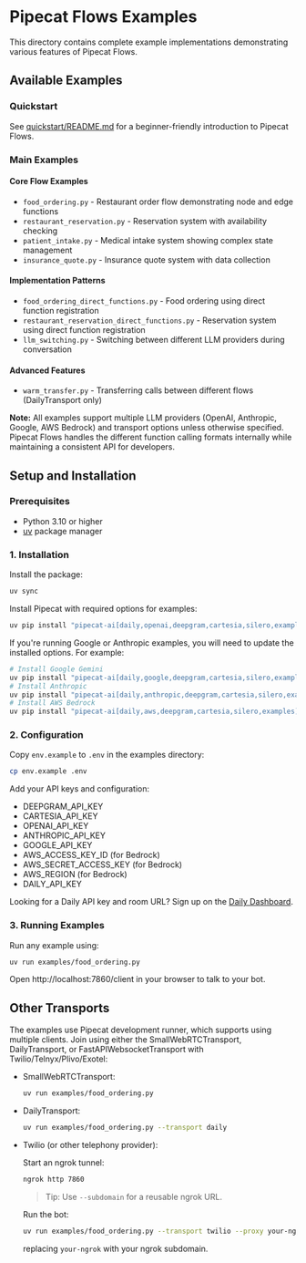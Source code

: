 # Pipecat Flows Examples

This directory contains complete example implementations demonstrating various features of Pipecat Flows.

## Available Examples

### Quickstart

See [quickstart/README.md](./quickstart/README.md) for a beginner-friendly introduction to Pipecat Flows.

### Main Examples

#### Core Flow Examples

- `food_ordering.py` - Restaurant order flow demonstrating node and edge functions
- `restaurant_reservation.py` - Reservation system with availability checking
- `patient_intake.py` - Medical intake system showing complex state management
- `insurance_quote.py` - Insurance quote system with data collection

#### Implementation Patterns

- `food_ordering_direct_functions.py` - Food ordering using direct function registration
- `restaurant_reservation_direct_functions.py` - Reservation system using direct function registration
- `llm_switching.py` - Switching between different LLM providers during conversation

#### Advanced Features

- `warm_transfer.py` - Transferring calls between different flows (DailyTransport only)

**Note:** All examples support multiple LLM providers (OpenAI, Anthropic, Google, AWS Bedrock) and transport options unless otherwise specified. Pipecat Flows handles the different function calling formats internally while maintaining a consistent API for developers.

## Setup and Installation

### Prerequisites

- Python 3.10 or higher
- [uv](https://docs.astral.sh/uv/getting-started/installation/) package manager

### 1. Installation

Install the package:

```bash
uv sync
```

Install Pipecat with required options for examples:

```bash
uv pip install "pipecat-ai[daily,openai,deepgram,cartesia,silero,examples]"
```

If you're running Google or Anthropic examples, you will need to update the installed options. For example:

```bash
# Install Google Gemini
uv pip install "pipecat-ai[daily,google,deepgram,cartesia,silero,examples]"
# Install Anthropic
uv pip install "pipecat-ai[daily,anthropic,deepgram,cartesia,silero,examples]"
# Install AWS Bedrock
uv pip install "pipecat-ai[daily,aws,deepgram,cartesia,silero,examples]"
```

### 2. Configuration

Copy `env.example` to `.env` in the examples directory:

```bash
cp env.example .env
```

Add your API keys and configuration:

- DEEPGRAM_API_KEY
- CARTESIA_API_KEY
- OPENAI_API_KEY
- ANTHROPIC_API_KEY
- GOOGLE_API_KEY
- AWS_ACCESS_KEY_ID (for Bedrock)
- AWS_SECRET_ACCESS_KEY (for Bedrock)
- AWS_REGION (for Bedrock)
- DAILY_API_KEY

Looking for a Daily API key and room URL? Sign up on the [Daily Dashboard](https://dashboard.daily.co).

### 3. Running Examples

Run any example using:

```bash
uv run examples/food_ordering.py
```

Open http://localhost:7860/client in your browser to talk to your bot.

## Other Transports

The examples use Pipecat development runner, which supports using multiple clients. Join using either the SmallWebRTCTransport, DailyTransport, or FastAPIWebsocketTransport with Twilio/Telnyx/Plivo/Exotel:

- SmallWebRTCTransport:

  ```bash
  uv run examples/food_ordering.py
  ```

- DailyTransport:

  ```bash
  uv run examples/food_ordering.py --transport daily
  ```

- Twilio (or other telephony provider):

  Start an ngrok tunnel:

  ```bash
  ngrok http 7860
  ```

  > Tip: Use `--subdomain` for a reusable ngrok URL.

  Run the bot:

  ```bash
  uv run examples/food_ordering.py --transport twilio --proxy your-ngrok.ngrok.io
  ```

  replacing `your-ngrok` with your ngrok subdomain.
